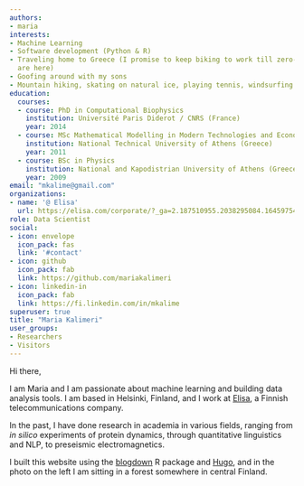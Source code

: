 ```yaml
---
authors:
- maria
interests:
- Machine Learning
- Software development (Python & R)
- Traveling home to Greece (I promise to keep biking to work till zero-emission planes
  are here)
- Goofing around with my sons
- Mountain hiking, skating on natural ice, playing tennis, windsurfing
education:
  courses:
  - course: PhD in Computational Biophysics
    institution: Université Paris Diderot / CNRS (France)
    year: 2014
  - course: MSc Mathematical Modelling in Modern Technologies and Economics
    institution: National Technical University of Athens (Greece)
    year: 2011
  - course: BSc in Physics
    institution: National and Kapodistrian University of Athens (Greece)
    year: 2009
email: "mkalime@gmail.com"
organizations:
- name: '@ Elisa'
  url: https://elisa.com/corporate/?_ga=2.187510955.2038295084.1645975413-1291628732.1640767894
role: Data Scientist
social:
- icon: envelope
  icon_pack: fas
  link: '#contact'
- icon: github
  icon_pack: fab
  link: https://github.com/mariakalimeri
- icon: linkedin-in
  icon_pack: fab
  link: https://fi.linkedin.com/in/mkalime
superuser: true
title: "Maria Kalimeri"
user_groups:
- Researchers
- Visitors
---
```


Hi there, 

I am Maria and I am passionate about machine learning and building data 
analysis tools. I am based in Helsinki, Finland, and I work at 
[Elisa](https://elisa.com/corporate/?_ga=2.187510955.2038295084.1645975413-1291628732.1640767894), a Finnish telecommunications company.
 
In the past, I have done research in academia in various fields, ranging 
from *in silico* experiments of protein dynamics, through quantitative 
linguistics and NLP, to preseismic electromagnetics. 

I built this website using the [blogdown](https://github.com/rstudio/blogdown) 
R package and [Hugo](https://gohugo.io), and in the photo on the left I am 
sitting in a forest somewhere in central Finland. 
